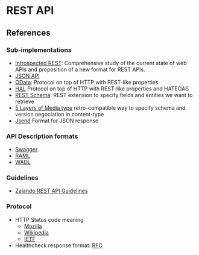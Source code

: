# REST API

## References

### Sub-implementations

* [Introspected REST](https://introspected.rest/#1-definitions):
    Comprehensive study of the current state of web APIs
    and proposition of a new format for REST APIs.
* [JSON API](https://jsonapi.org/format/)
* [OData](https://www.odata.org/getting-started/basic-tutorial/):
    Protocol on top of HTTP with REST-like properties
* [HAL](https://stateless.group/hal_specification.html)
    Protocol on top of HTTP with REST-like properties and HATEOAS
* [REST Schema](https://github.com/goncalo-oliveira/rest-schema-spec):
    REST extension to specify fields and entities we want to retrieve
* [5 Layers of Media type](http://byterot.blogspot.com/2012/12/5-levels-of-media-type-rest-csds.html)
    retro-compatible way to specify schema and version negociation in content-type
* [Jsend](https://github.com/omniti-labs/jsend)
    Format for JSON response
    
### API Description formats

* [Swagger](https://swagger.io/resources/open-api/)
* [RAML](https://raml.org/)
* [WADL](https://en.wikipedia.org/wiki/Web_Application_Description_Language)

### Guidelines

* [Zalando REST API Guidelines](https://opensource.zalando.com/restful-api-guidelines/)

### Protocol

* HTTP Status code meaning
    * [Mozilla](https://developer.mozilla.org/en-US/docs/Web/HTTP/Status#server_error_responses)
    * [Wikipedia](https://en.wikipedia.org/wiki/List_of_HTTP_status_codes)
    * [IETF](https://datatracker.ietf.org/doc/html/draft-ietf-httpbis-semantics#section-15)
* Healthcheck response format: [RFC](https://inadarei.github.io/rfc-healthcheck/)
